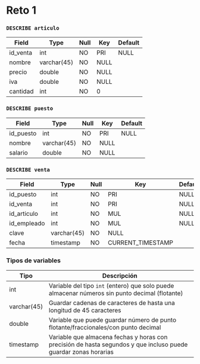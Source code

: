 # Reto 1

### `DESCRIBE articulo`

|Field|Type|Null|Key|Default|
|-|-|-|-|-|
|id_venta|int|NO|PRI|NULL|
|nombre|varchar(45)|NO|NULL|
|precio|double|NO|NULL|
|iva|double|NO|NULL|
|cantidad|int|NO|0|

### `DESCRIBE puesto`

|Field|Type|Null|Key|Default|
|-|-|-|-|-|
|id_puesto|int|NO|PRI|NULL|
|nombre|varchar(45)|NO|NULL|
|salario|double|NO|NULL|

### `DESCRIBE venta`

|Field|Type|Null|Key|Default|
|-|-|-|-|-|
|id_puesto|int|NO|PRI|NULL|
|id_venta|int|NO|PRI|NULL|
|id_articulo|int|NO|MUL|NULL|
|id_empleado|int|NO|MUL|NULL|
|clave|varchar(45)|NO|NULL|
|fecha|timestamp|NO|CURRENT_TIMESTAMP|

### Tipos de variables

|Tipo|Descripción|
|-|-|
|int|Variable del tipo `int` (entero) que solo puede almacenar números sin punto decimal (flotante)|
|varchar(45)|Guardar cadenas de caracteres de hasta una longitud de 45 caracteres|
|double|Variable que puede guardar número de punto flotante/fraccionales/con punto decimal|
|timestamp|Variable que almacena fechas y horas con precisión de hasta segundos y que incluso puede guardar zonas horarias|
